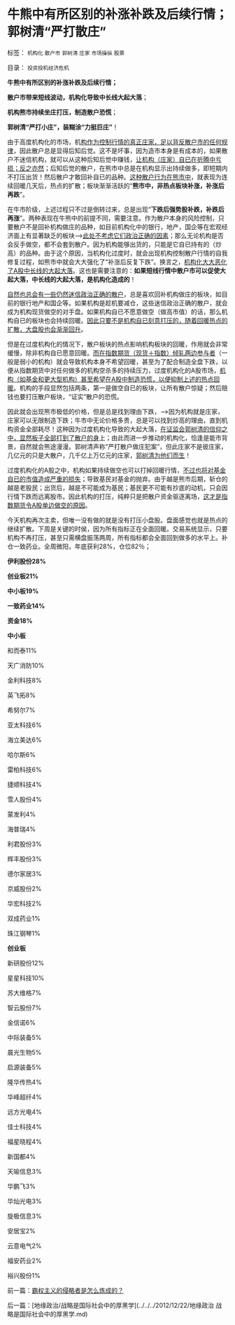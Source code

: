 # 牛熊中有所区别的补涨补跌及后续行情；郭树清“严打散庄”

标签： `机构化` `散户市` `郭树清` `庄家` `市场操纵` `股票` 

目录： `投资投机经济危机`

**牛熊中有所区别的补涨补跌及后续行情；**

**散户市带来短线波动，机构化导致中长线大起大落**；

**机构熊市持续坐庄打压，制造散户恐慌**；

**郭树清“严打小庄”，装糊涂“力挺巨庄”**！

由于高度机构化的市场，机[构作为控制行情的真正庄家，足以背反散户市的任何规律](../../../2012/12/4/A股机构化，相当于实体经济的特许权.md)，因此散户总是显得后知后觉。这不是坏事，因为造市本身是有成本的，如果散户不迷信机构，就可以从这种后知后觉中赚钱，[让机构（庄家）自已在折腾中亏损；反之亦然](../../../2012/11/30/股神操盘手多是“五无”股神，股神秘笈早就失效了.md)；后知后觉的散户，在熊市中总是在机构显示出持续做多，即短期内不打压出货！然后散户才敢回补自已的品种。[这种散户行为在熊市中](../../../2012/11/12/西方股市“机构化”是捏造事实的权威谎言！.md)，就表现为连续回暖几天后，热点的扩散；板块渐渐活跃的“**熊市中，非热点板块补涨，补涨后再跌**”。

在牛市阶级，上述过程只不过是倒转过来，总是出现“**下跌后强势股补跌，补跌后再涨**”。两种表现在牛熊中的前提不同，需要注意。作为散户本身的风险控制，只要散户不是回补机构做庄的品种，如目前机构化中的银行，地产，国企等在宏观经济面上有显著缺乏的板块——>[此处不考虑它们政治正确的因素](../../../2012/6/25/A股的政治价值.md)；那么无论机构是否会反手做空，都不会套到散户。因为机构能够出货的，只能是它自已持有的（炒高）的品种。由于这个原因，当机构化过度时，就会出现机构控制散户行情的自我修复过程，如熊市中就会大大强化了“补涨后反复下跌”。换言之，[机构化大大恶化了A股中长线的大起大落](../../../2012/10/17/A股的根本矛盾是长子继承权和市场经济的矛盾.md)。这也是需要注意的：**如果短线行情中散户市可以促使大起大落，中长线的大起大落，是机构化造成的**！

[自然也总会有一些仍然迷信政治正确的散户](../../../2012/11/23/庄家不能伤害正常的投资者；&nbsp;投机不可能伤害社会；.md)，总是喜欢回补机构做庄的板块，如目前的银行地产和国企等。如果机构是趁机要减仓，这些迷信政治正确的散户，就会成为机构现货做空的对手盘。如果机构自已不愿意做空（做高市值）的话，那么机构自已的板块也会持续回暖。[因此只要不是机构自已刻意打压的，随着回暖热点的扩散，大盘股也会渐渐回升](../../../2012/4/24/强盗逻辑正在制造空前的金融危机和经济危机.md)。

但是在过度机构化的情况下，散户板块的热点影响机构板块的回暖，作用就会非常缓慢，除非机构自已愿意回暖。[而在指数期货（现货＋指数）倾轧两边参与者](../../../2012/10/15/基金在“现货＋期货”中的倾轧，证监会对大熊市负主要责任.md)（一般是弱小的机构）就会导致机构本身不希望回暖，甚至为了配合制造全盘下跌，以便从指数期货中对任何做多的机构空杀多的持续压力，过度机构化的A股市场，[机构（如基金和更大型机构）甚至希望在A股中制造恐慌，以便抑制上述的热点回暖](../../../2012/8/28/损人不利已的愚暴贱民.md)。机构的手段显然包括两条，第一是做空自已的板块，让所有散户惊疑；然后赔钱也要打压散户板块，“证实”散户的恐慌。

因此就会出现熊市极低的价格，但是总是找到理由下跌，——>因为机构就是庄家，庄家可以无限制造下跌；牛市中无论价格多贵，总是可以找到炒高的理由，直到机构资金全部耗尽！这种因为过度机构化导致的大起大落，[在证监会郭树清的信仰之中，显然板子全部打到了散户的身](../../../2012/12/17/“机构化”是所有政策的灵魂，“散户化”居然能够成为指责的理由.md)上；由此而进一步推动的机构化，恰逢是能市背景，自然就会熊途漫漫。郭树清声称“严打散户做庄犯案”，但此庄家不是彼庄家，几亿元的只是大散户，几千亿上万亿元的庄家，[郭树清为他们而生](../../../2012/12/20/股票市场的消费者是谁？机构化为何恶毒？.md)！

过度机构化的A股之中，机构如果持续做空也可以打掉回暖行情，[不过也将对基金自已的市值造成严重的损失](../../../2012/12/6/顾准，明朝，证监会的国有化拆迁“市场调控”.md)；导致基民对基金的抛弃。由于越是熊市后期，斩仓的越是老股民；出货后，越是不可能成为基民；基民更不可能有抄底的动机，只会因行情下跌而远离股市。因此机构的打压，纯粹只是把散户资金驱逐离场，[这才是指数期货令A股单边做空的原因](../../../2012/11/27/指数期货证伪了对散户的妖魔化之“散户市”.md)。

今天机构再次主卖，但唯一没有做的就是没有打压小盘股。盘面感觉也就是热点的继续扩散。下周是关键的时侯，因为所有指标正在全面回暖。交易系统显示，只要机构不再打压，甚至只需横盘振荡两周，所有指标都会全面回到做多的水平上。补仓一致药业。全周微阳，年底获利28%，仓位82％；

**伊利股份28%**

**创业板21%**

**中小板19%**

**一致药业14%**

**资金18%**

**中小板**

和而泰11%

天广消防10%

金利科技8%

英飞拓8%

希努尔7%

亚太科技6%

海立美达6%

哈尔斯6%

雷柏科技6%

捷顺科技4%

雪人股份4%

蒙发利4%

海普瑞4%

利君股份3%

辉丰股份3%

德尔家居3%

京威股份2%

华宏科技2%

双成药业1%

珠江钢琴1%

**创业板**

新研股份12%

星星科技10%

苏大维格7%

智云股份7%

金信诺6%

中际装备5%

晨光生物5%

启源装备5%

隆华传热4%

华峰超纤4%

远方光电4%

佳士科技4%

福星晓程4%

新国都4%

天喻信息3%

华鹏飞3%

华灿光电3%

旋极信息3%

安居宝2%

云意电气2%

福安药业2%

裕兴股份1%

前一篇：[霸权主义的侵略者是怎么炼成的？](../../../2012/12/21/霸权主义的侵略者是怎么炼成的？.md)

后一篇：[地缘政治/战略是国际社会中的厚黑学](../../../2012/12/22/地缘政治 战略是国际社会中的厚黑学.md)